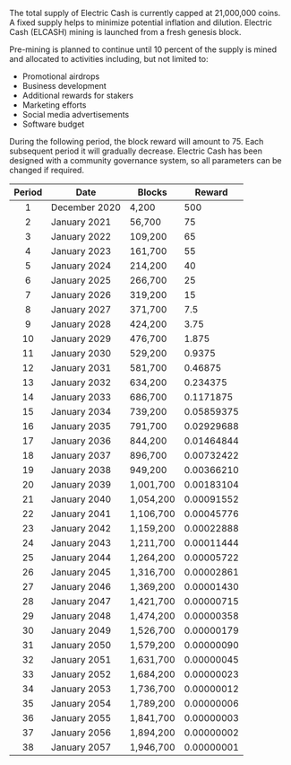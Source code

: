 The total supply of Electric Cash is currently capped at 21,000,000 coins.  
A fixed supply helps to minimize potential inflation and dilution. 
Electric Cash (ELCASH) mining is launched from a fresh genesis block. 

Pre-mining is planned to continue until 10 percent of the supply is mined and allocated to activities including, but not limited to:

- Promotional airdrops 
-	Business development 
-	Additional rewards for stakers 
-	Marketing efforts 
-	Social media advertisements  
-	Software budget 


During the following period, the block reward will amount to 75. Each subsequent period it will gradually decrease.
Electric Cash has been designed with a community governance system, so all parameters can be changed if required. 


| Period | Date          | Blocks | Reward        |
| :----: | ------------- | ------ | ------------- |
| 1      | December 2020 | 4,200   | 500           |
| 2      | January 2021  | 56,700 | 75            |
| 3      | January 2022  | 109,200 | 65            |
| 4      | January 2023  | 161,700 | 55            |
| 5      | January 2024  | 214,200 | 40            |
| 6      | January 2025  | 266,700 | 25            |
| 7      | January 2026  | 319,200 | 15            |
| 8      | January 2027  | 371,700 | 7.5           | 
| 9      | January 2028  | 424,200 | 3.75          |
| 10     | January 2029  | 476,700 | 1.875         |
| 11     | January 2030  | 529,200 | 0.9375        |
| 12     | January 2031  | 581,700 | 0.46875       |
| 13     | January 2032  | 634,200 | 0.234375      |
| 14     | January 2033  | 686,700 | 0.1171875     |
| 15     | January 2034  | 739,200 | 0.05859375    |
| 16     | January 2035  | 791,700 | 0.02929688    |
| 17     | January 2036  | 844,200 | 0.01464844    |
| 18     | January 2037  | 896,700 | 0.00732422    |
| 19     | January 2038  | 949,200 | 0.00366210    |
| 20     | January 2039  | 1,001,700 | 0.00183104    |
| 21     | January 2040  | 1,054,200 | 0.00091552    |
| 22     | January 2041  | 1,106,700 | 0.00045776    |
| 23     | January 2042  | 1,159,200 | 0.00022888    |
| 24     | January 2043  | 1,211,700 | 0.00011444    |
| 25     | January 2044  | 1,264,200 | 0.00005722    |
| 26     | January 2045  | 1,316,700 | 0.00002861    |
| 27     | January 2046  | 1,369,200 | 0.00001430    |
| 28     | January 2047  | 1,421,700 | 0.00000715    |
| 29     | January 2048  | 1,474,200 | 0.00000358    |
| 30     | January 2049  | 1,526,700 | 0.00000179    |
| 31     | January 2050  | 1,579,200 | 0.00000090    |
| 32     | January 2051  | 1,631,700 | 0.00000045    |
| 33     | January 2052  | 1,684,200 | 0.00000023    |
| 34     | January 2053  | 1,736,700 | 0.00000012    |
| 35     | January 2054  | 1,789,200 | 0.00000006    |
| 36     | January 2055  | 1,841,700 | 0.00000003    |
| 37     | January 2056  | 1,894,200 | 0.00000002    |
| 38     | January 2057  | 1,946,700 | 0.00000001    |
